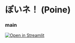 # ぽいネ！ (Poine)

### main
[![Open in Streamlit](https://static.streamlit.io/badges/streamlit_badge_black_white.svg)](https://kitsuya0828-inpersonation-app-home-aaa1x7.streamlitapp.com/)
